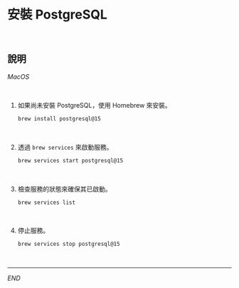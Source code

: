 # 安裝 PostgreSQL

<br>

## 說明

_MacOS_

<br>

1. 如果尚未安裝 PostgreSQL，使用 Homebrew 來安裝。

    ```bash
    brew install postgresql@15
    ```

<br>

2. 透過 `brew services` 來啟動服務。

    ```bash
    brew services start postgresql@15
    ```

<br>

3. 檢查服務的狀態來確保其已啟動。

    ```bash
    brew services list
    ```

<br>

4. 停止服務。

    ```bash
    brew services stop postgresql@15
    ```

<br>

___

_END_